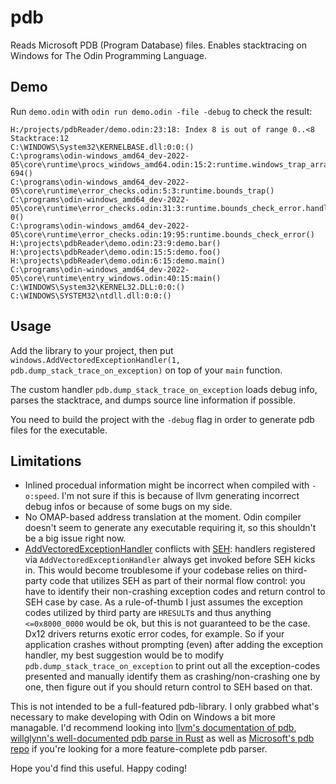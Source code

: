 # pdb
Reads Microsoft PDB (Program Database) files. Enables stacktracing on Windows for The Odin Programming Language.

## Demo

Run `demo.odin` with `odin run demo.odin -file -debug` to check the result:

```log
H:/projects/pdbReader/demo.odin:23:18: Index 8 is out of range 0..<8
Stacktrace:12
C:\WINDOWS\System32\KERNELBASE.dll:0:0:()
C:\programs\odin-windows_amd64_dev-2022-05\core\runtime\procs_windows_amd64.odin:15:2:runtime.windows_trap_array_bounds-694()
C:\programs\odin-windows_amd64_dev-2022-05\core\runtime\error_checks.odin:5:3:runtime.bounds_trap()
C:\programs\odin-windows_amd64_dev-2022-05\core\runtime\error_checks.odin:31:3:runtime.bounds_check_error.handle_error-0()
C:\programs\odin-windows_amd64_dev-2022-05\core\runtime\error_checks.odin:19:95:runtime.bounds_check_error()
H:\projects\pdbReader\demo.odin:23:9:demo.bar()
H:\projects\pdbReader\demo.odin:15:5:demo.foo()
H:\projects\pdbReader\demo.odin:6:15:demo.main()
C:\programs\odin-windows_amd64_dev-2022-05\core\runtime\entry_windows.odin:40:15:main()
C:\WINDOWS\System32\KERNEL32.DLL:0:0:()
C:\WINDOWS\SYSTEM32\ntdll.dll:0:0:()
```
## Usage

Add the library to your project, then put `windows.AddVectoredExceptionHandler(1, pdb.dump_stack_trace_on_exception)` on top of your `main` function.

The custom handler `pdb.dump_stack_trace_on_exception` loads debug info, parses the stacktrace, and dumps source line information if possible.

You need to build the project with the `-debug` flag in order to generate pdb files for the executable.

## Limitations

- Inlined procedual information might be incorrect when compiled with `-o:speed`. I'm not sure if this is because of llvm generating incorrect debug infos or because of some bugs on my side.
- No OMAP-based address translation at the moment. Odin compiler doesn't seem to generate any executable requiring it, so this shouldn't be a big issue right now.
-  [AddVectoredExceptionHandler](https://docs.microsoft.com/en-us/windows/win32/api/errhandlingapi/nf-errhandlingapi-addvectoredexceptionhandler) conflicts with [SEH](https://docs.microsoft.com/en-us/windows/win32/debug/structured-exception-handling): handlers registered via `AddVectoredExceptionHandler` always get invoked before SEH kicks in. This would become troublesome if your codebase relies on third-party code that utilizes SEH as part of their normal flow control: you have to identify their non-crashing exception codes and return control to SEH case by case. As a rule-of-thumb I just assumes the exception codes utilized by third party are `HRESULT`s and thus anything `<=0x8000_0000` would be ok, but this is not guaranteed to be the case. Dx12 drivers returns exotic error codes, for example.
   So if your application crashes without prompting (even) after adding the exception handler, my best suggestion would be to modify `pdb.dump_stack_trace_on_exception` to print out all the exception-codes presented and manually identify them as crashing/non-crashing one by one, then figure out if you should return control to SEH based on that.

This is not intended to be a full-featured pdb-library. I only grabbed what's necessary to make developing with Odin on Windows a bit more managable. I'd recommend looking into [llvm's documentation of pdb](https://llvm.org/docs/PDB/index.html),  [willglynn's well-documented pdb parse in Rust](https://github.com/willglynn/pdb) as well as [Microsoft's pdb repo](https://github.com/Microsoft/microsoft-pdb) if you're looking for a more feature-complete pdb parser.

Hope you'd find this useful. Happy coding!
